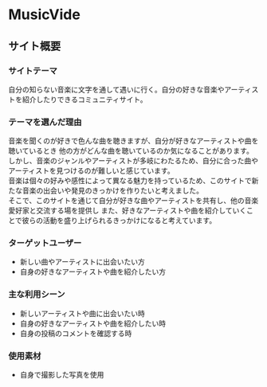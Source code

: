# MusicVide

## サイト概要

### サイトテーマ
自分の知らない音楽に文字を通して遇いに行く。自分の好きな音楽やアーティストを紹介したりできるコミュニティサイト。

### テーマを選んだ理由
音楽を聞くのが好きで色んな曲を聴きますが、自分が好きなアーティストや曲を聴いているとき
他の方がどんな曲を聴いているのか気になることがあります。</br>
しかし、音楽のジャンルやアーティストが多岐にわたるため、自分に合った曲やアーティストを見つけるのが難しいと感じています。</br>
音楽は個々の好みや感性によって異なる魅力を持っているため、このサイトで新たな音楽の出会いや発見のきっかけを作りたいと考えました。</br>
そこで、このサイトを通じて自分が好きな曲やアーティストを共有し、他の音楽愛好家と交流する場を提供し
また、好きなアーティストや曲を紹介していくことで彼らの活動を盛り上げられるきっかけになると考えています。

### ターゲットユーザー
* 新しい曲やアーティストに出会いたい方
* 自身の好きなアーティストや曲を紹介したい方

### 主な利用シーン
* 新しいアーティストや曲に出会いたい時
* 自身の好きなアーティストや曲を紹介したい時
* 自身の投稿のコメントを確認する時

### 使用素材
* 自身で撮影した写真を使用


